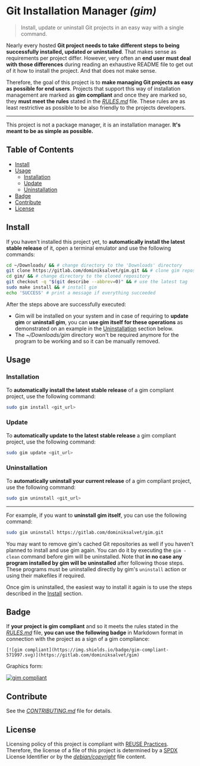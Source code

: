 # Git Installation Manager *(gim)*

> Install, update or uninstall Git projects in an easy way with a single command.

Nearly every hosted **Git project needs to take different steps to being successfully installed, updated or uninstalled**. That makes sense as requirements per project differ. However, very often an **end user must deal with those differences** during reading an exhaustive README file to get out of it how to install the project. And that does not make sense.

Therefore, the goal of this project is to **make managing Git projects as easy as possible for end users**. Projects that support this way of installation management are marked as **gim compliant** and once they are marked so, they **must meet the rules** stated in the [*RULES.md*](RULES.md) file. These rules are as least restrictive as possible to be also friendly to the projects developers.

---

This project is not a package manager, it is an installation manager. **It's meant to be as simple as possible.**

## Table of Contents

* [Install](#install)
* [Usage](#usage)
  * [Installation](#installation)
  * [Update](#update)
  * [Uninstallation](#uninstallation)
* [Badge](#badge)
* [Contribute](#contribute)
* [License](#license)

## Install

If you haven't installed this project yet, to **automatically install the latest stable release** of it, open a terminal emulator and use the following commands:

```sh
cd ~/Downloads/ && # change directory to the 'Downloads' directory
git clone https://gitlab.com/dominiksalvet/gim.git && # clone gim repository
cd gim/ && # change directory to the cloned repository
git checkout -q "$(git describe --abbrev=0)" && # use the latest tag
sudo make install && # install gim
echo 'SUCCESS' # print a message if everything succeeded
```

After the steps above are successfully executed:

* Gim will be installed on your system and in case of requiring to **update gim** or **uninstall gim**, you can **use gim itself for these operations** as demonstrated on an example in the [Uninstallation](#uninstallation) section below.
* The *~/Downloads/gim* directory won't be required anymore for the program to be working and so it can be manually removed.

## Usage

### Installation

To **automatically install the latest stable release** of a gim compliant project, use the following command:

```sh
sudo gim install <git_url>
```

### Update

To **automatically update to the latest stable release** a gim compliant project, use the following command:

```sh
sudo gim update <git_url>
```

### Uninstallation

To **automatically uninstall your current release** of a gim compliant project, use the following command:

```sh
sudo gim uninstall <git_url>
```

---

For example, if you want to **uninstall gim itself**, you can use the following command:

```sh
sudo gim uninstall https://gitlab.com/dominiksalvet/gim.git
```

You may want to remove gim's cached Git repositories as well if you haven't planned to install and use gim again. You can do it by executing the `gim -clean` command before gim will be uninstalled. Note that **in no case any program installed by gim will be uninstalled** after following those steps. These programs must be uninstalled directly by gim's `uninstall` action or using their makefiles if required.

Once gim is uninstalled, the easiest way to install it again is to use the steps described in the [Install](#install) section.

## Badge

If **your project is gim compliant** and so it meets the rules stated in the [*RULES.md*](RULES.md) file, **you can use the following badge** in Markdown format in connection with the project as a sign of a gim compliance:

```
[![gim compliant](https://img.shields.io/badge/gim-compliant-571997.svg)](https://gitlab.com/dominiksalvet/gim)
```

Graphics form:

[![gim compliant](https://img.shields.io/badge/gim-compliant-571997.svg)](https://gitlab.com/dominiksalvet/gim)

## Contribute

See the [*CONTRIBUTING.md*](CONTRIBUTING.md) file for details.

## License

Licensing policy of this project is compliant with [REUSE Practices](https://reuse.software/practices/2.0/). Therefore, the license of a file of this project is determined by a [SPDX](https://spdx.org/) License Identifier or by the [*debian/copyright*](debian/copyright) file content.
